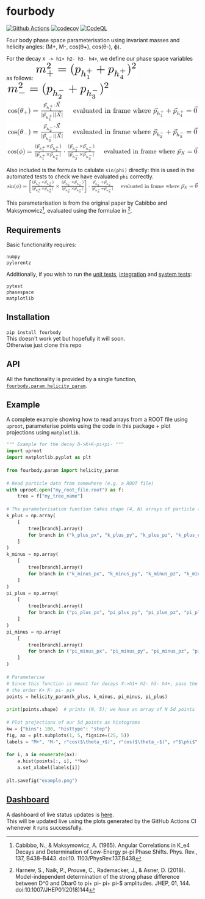 # fourbody
[![Github Actions](https://github.com/richard-lane/fourbody/workflows/CI/badge.svg)](https://github.com/richard-lane/fourbody/actions)
[![codecov](https://codecov.io/gh/richard-lane/fourbody/branch/main/graph/badge.svg?token=BCP1DP2V3L)](https://codecov.io/gh/richard-lane/fourbody)
[![CodeQL](https://github.com/richard-lane/fourbody/workflows/CodeQL/badge.svg)](https://github.com/richard-lane/fourbody/actions)

Four body phase space parameterisation using invariant masses and helicity angles: (M+, M-, cos(θ+), cos(θ-), ϕ).

For the decay `X -> h1+ h2- h3- h4+`, we define our phase space variables as follows:
![+ Mass](/doc/img/equations/mplus.png)  
![- Mass](/doc/img/equations/mminus.png)  
![+ Theta](/doc/img/equations/thetaplus.png)  
![- Theta](/doc/img/equations/thetaminus.png)  
![Phi](/doc/img/equations/cosphi.png)  


Also included is the formula to calulate `sin(phi)` directly: this is used in the automated tests to check we have evaluated `phi` correctly.
![sin phi](doc/img/equations/sinphi.png)

This parameterisation is from the original paper by Cabibbo and Maksymowicz[^1],
evaluated using the formulae in [^2].


[^1]: Cabibbo, N., & Maksymowicz, A. (1965). Angular Correlations in K_e4 Decays and
 Determination of Low-Energy pi-pi Phase Shifts. Phys. Rev., 137, B438–B443. doi:10.
 1103/PhysRev.137.B438

[^2]: Harnew, S., Naik, P., Prouve, C., Rademacker, J., & Asner, D. (2018).
 Model-independent determination of the strong phase difference between D^0 and Dbar0
 to pi+ pi- pi+ pi-$ amplitudes. JHEP, 01, 144. doi:10.1007/JHEP01(2018)144

## Requirements
Basic functionality requires:
 ```
 numpy
 pylorentz
 ```

Additionally, if you wish to run the [unit tests](test/ut/), [integration](test/it) and [system tests](test/script):
 ```
 pytest
 phasespace
 matplotlib
 ```

## Installation
`pip install fourbody`  
This doesn't work yet but hopefully it will soon.  
Otherwise just clone this repo

## API
All the functionality is provided by a single function, [`fourbody.param.helicity_param`](fourbody/param.py#L24).

## Example
A complete example showing how to read arrays from a ROOT file using `uproot`,
parameterise points using the code in this package + plot projections using `matplotlib`.

```python
""" Example for the decay D->K+K-pi+pi- """
import uproot
import matplotlib.pyplot as plt

from fourbody.param import helicity_param

# Read particle data from somewhere (e.g. a ROOT file)
with uproot.open("my_root_file.root") as f:
    tree = f["my_tree_name"]

# The parameterisation function takes shape (4, N) arrays of particle (px, py, pz, energy)
k_plus = np.array(
    [
        tree[branch].array()
        for branch in ("k_plus_px", "k_plus_py", "k_plus_pz", "k_plus_e")
    ]
)
k_minus = np.array(
    [
        tree[branch].array()
        for branch in ("k_minus_px", "k_minus_py", "k_minus_pz", "k_minus_e")
    ]
)
pi_plus = np.array(
    [
        tree[branch].array()
        for branch in ("pi_plus_px", "pi_plus_py", "pi_plus_pz", "pi_plus_e")
    ]
)
pi_minus = np.array(
    [
        tree[branch].array()
        for branch in ("pi_minus_px", "pi_minus_py", "pi_minus_pz", "pi_minus_e")
    ]
)

# Parameterise
# Since this function is meant for decays X->h1+ h2- h3- h4+, pass the particles in in  
# the order K+ K- pi- pi+
points = helicity_param(k_plus, k_minus, pi_minus, pi_plus)

print(points.shape)  # prints (N, 5); we have an array of N 5d points

# Plot projections of our 5d points as histograms
kw = {"bins": 100, "histtype": "step"}
fig, ax = plt.subplots(1, 5, figsize=(25, 5))
labels = "M+", "M-", r"cos($\theta_+$)", r"cos($\theta_-$)", r"$\phi$"

for i, a in enumerate(ax):
    a.hist(points[:, i], **kw)
    a.set_xlabel(labels[i])

plt.savefig("example.png")
```

## [Dashboard](doc/dashboard/README.md)
A dashboard of live status updates is [here](doc/dashboard/README.md).  
This will be updated live using the plots generated by the GitHub Actions CI whenever it runs successfully.
